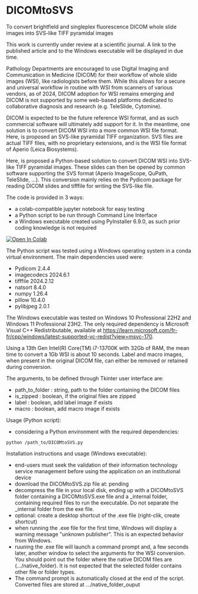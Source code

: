# DICOMtoSVS
To convert brightfield and singleplex fluorescence DICOM whole slide images into SVS-like TIFF pyramidal images

This work is currently under review at a scientific journal. A link to the published article and to the Windows executable will be displayed in due time.

Pathology Departments are encouraged to use Digital Imaging and Communication in Medicine (DICOM) for their workflow of whole slide images (WSI), like radiologists before them. While this allows for a secure and universal workflow in routine with WSI from scanners of various vendors, as of 2024, DICOM adoption for WSI remains emerging and DICOM is not supported by some web-based platforms dedicated to collaborative diagnosis and research (e.g. TeleSlide, Cytomine).

DICOM is expected to be the future reference WSI format, and as such commercial software will ultimately add support for it. In the meantime, one solution is to convert DICOM WSI into a more common WSI file format. Here, is proposed an SVS-like pyramidal TIFF organization. SVS files are actual TIFF files, with no proprietary extensions, and is the WSI file format of Aperio (Leica Biosystems).

Here, is proposed a Python-based solution to convert DICOM WSI into SVS-like TIFF pyramidal images. These slides can then be opened by common software supporting the SVS format (Aperio ImageScope, QuPath, TeleSlide, ...). This conversion mainly relies on the Pydicom package for reading DICOM slides and tifffile for writing the SVS-like file.

The code is provided in 3 ways: 
- a colab-compatible jupyter notebook for easy testing
- a Python script to be run through Command Line Interface
- a Windows executable created using PyInstaller 6.9.0, as such prior coding knowledge is not required
<a target="_blank" href="https://colab.research.google.com/github/bertrandchauveau/DICOMtoSVS/blob/main/DICOM_to_SVS.ipynb">
  <img src="https://colab.research.google.com/assets/colab-badge.svg" alt="Open In Colab"/>
</a>

The Python script was tested using a Windows operating system in a conda virtual environment.
The main dependencies used were:
- Pydicom 2.4.4
- imagecodecs 2024.6.1
- tifffile 2024.2.12
- natsort 8.4.0
- numpy 1.26.4
- pillow 10.4.0
- pylibjpeg 2.0.1

The Windows executable was tested on Windows 10 Professional 22H2 and Windows 11 Professional 23H2. The only required dependency is Microsoft Visual C++ Redistributable, available at https://learn.microsoft.com/fr-fr/cpp/windows/latest-supported-vc-redist?view=msvc-170.

Using a 13th Gen Intel(R) Core(TM) i7-13700K with 32Gb of RAM, the mean time to convert a 1Gb WSI is about 10 seconds. Label and macro images, when present in the original DICOM file, can either be removed or retained during conversion.

The arguments, to be defined through Tkinter user interface are:
- path_to_folder : string, path to the folder containing the DICOM files
- is_zipped : boolean, if the original files are zipped
- label : boolean, add label image if exists
- macro : boolean, add macro image if exists

Usage (Python script):
- considering a Python environment with the required dependencies:
  
```python /path_to/DICOMtoSVS.py```

Installation instructions and usage (Windows executable):
- end-users must seek the validation of their information technology service management before using the application on an institutional device
- download the DICOMtoSVS.zip file at: pending
- decompress the file in your local disk, ending up with a DICOMtoSVS folder containing a DICOMtoSVS.exe file and a _internal folder, containing required files to run the executable. Do not separate the _internal folder from the exe file. 
- optional: create a desktop shortcut of the .exe file (right-clik, create shortcut)
- when running the .exe file for the first time, Windows will display a warning message "unknown publisher". This is an expected behavior from Windows.
- ruuning the .exe file will launch a command prompt and, a few seconds later, another window to select the arguments for the WSI conversion. You should point out the folder where the native DICOM files are (.../native_folder). It is not expected that the selected folder contains other file or folder types.
- The command prompt is automatically closed at the end of the script. Converted files are stored at .../native_folder_ouput

